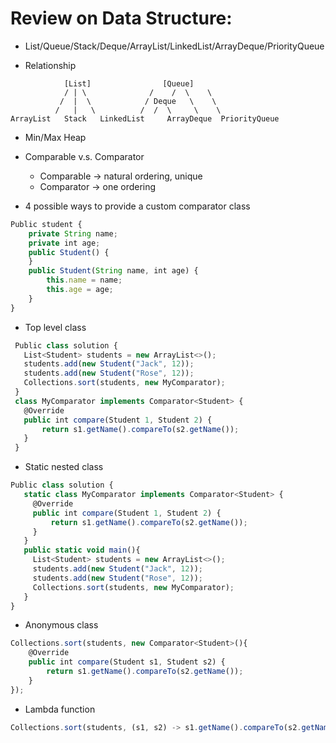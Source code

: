 # Review on Data Structure:

- List/Queue/Stack/Deque/ArrayList/LinkedList/ArrayDeque/PriorityQueue

- Relationship
````
            [List]                [Queue]
            / | \              /    /  \    \
           /  |  \            / Deque   \    \
          /   |   \          /  /  \     \    \
ArrayList   Stack   LinkedList     ArrayDeque  PriorityQueue
````


- Min/Max Heap


- Comparable v.s. Comparator
    - Comparable -> natural ordering, unique
    - Comparator -> one ordering
    
- 4 possible ways to provide a custom comparator class
```` javascript
Public student {
    private String name;
    private int age;
    public Student() {
    }
    public Student(String name, int age) {
        this.name = name;
        this.age = age;
    }
}
````
   - Top level class
 ````javascript
  Public class solution {
    List<Student> students = new ArrayList<>();
    students.add(new Student("Jack", 12));
    students.add(new Student("Rose", 12));
    Collections.sort(students, new MyComparator);  
  }
  class MyComparator implements Comparator<Student> {
    @Override
    public int compare(Student 1, Student 2) {
        return s1.getName().compareTo(s2.getName());
    }
  }
 ````
   - Static nested class 
 ```` javascript
 Public class solution {    
    static class MyComparator implements Comparator<Student> {
      @Override
      public int compare(Student 1, Student 2) {
          return s1.getName().compareTo(s2.getName());
      }
    }
    public static void main(){   
      List<Student> students = new ArrayList<>();
      students.add(new Student("Jack", 12));
      students.add(new Student("Rose", 12));
      Collections.sort(students, new MyComparator);  
    }
 }
````
  - Anonymous class
```` javascript
Collections.sort(students, new Comparator<Student>(){
    @Override
    public int compare(Student s1, Student s2) {
        return s1.getName().compareTo(s2.getName());
    }
});
````
    
  - Lambda function
```` javascript
Collections.sort(students, (s1, s2) -> s1.getName().compareTo(s2.getName());
````
    
  
